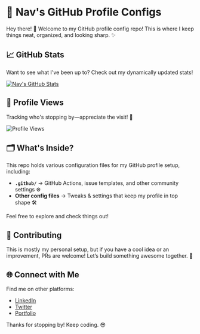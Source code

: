# 🚀 Nav's GitHub Profile Configs  

Hey there! 👋 Welcome to my GitHub profile config repo! This is where I keep things neat, organized, and looking sharp. ✨  

## 📈 GitHub Stats  

Want to see what I've been up to? Check out my dynamically updated stats!  

[![Nav's GitHub Stats](https://github-readme-stats.vercel.app/api?username=navneeth)](https://github.com/anuraghazra/github-readme-stats)  

## 👀 Profile Views  

Tracking who's stopping by—appreciate the visit! 🙏  

![Profile Views](https://road-to-kaggle-grandmaster.vercel.app/api/simple/navneeth)  

## 🗂 What's Inside?  

This repo holds various configuration files for my GitHub profile setup, including:  

- **`.github/`** → GitHub Actions, issue templates, and other community settings ⚙️  
- **Other config files** → Tweaks & settings that keep my profile in top shape 🛠  

Feel free to explore and check things out!  

## 🤝 Contributing  

This is mostly my personal setup, but if you have a cool idea or an improvement, PRs are welcome! Let’s build something awesome together. 🚀  

## 🌐 Connect with Me  

Find me on other platforms:  

- [LinkedIn](https://www.linkedin.com/in/yourprofile)  
- [Twitter](https://twitter.com/yourtwitter)  
- [Portfolio](https://yourwebsite.com)  

Thanks for stopping by! Keep coding. 😎  
